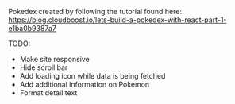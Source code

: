 Pokedex created by following the tutorial found here: https://blog.cloudboost.io/lets-build-a-pokedex-with-react-part-1-e1ba0b9387a7

TODO:

- Make site responsive
- Hide scroll bar
- Add loading icon while data is being fetched
- Add additional information on Pokemon
- Format detail text
